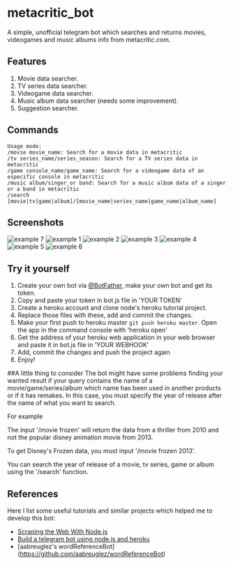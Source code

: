 # metacritic_bot

A simple, unofficial telegram bot which searches and returns movies, videogames and music albums info from metacritic.com.

## Features
1. Movie data searcher.
2. TV series data searcher.
3. Videogame data searcher.
4. Music album data searcher (needs some improvement).
5. Suggestion searcher.


## Commands
```
Usage mode:
/movie movie_name: Search for a movie data in metacritic 
/tv series_name/series_season: Search for a TV series data in metacritic 
/game console_name/game_name: Search for a videogame data of an especific console in metacritic 
/music album/singer_or band: Search for a music album data of a singer or a band in metacritic 
/search [movie|tv|game|album]/[movie_name|series_name|game_name|album_name] 
```

## Screenshots

![example 7](botscreenhot7.png)
![example 1](botscreenhot1.png)
![example 2](botscreenhot2.png)
![example 3](botscreenhot3.png)
![example 4](botscreenhot4.png)
![example 5](botscreenhot5.png)
![example 6](botscreenhot6.png)

## Try it yourself

1. Create your own bot via [@BotFather](https://telegram.me/BotFather), make your own bot and get its token.
2. Copy and paste your token in bot.js file in 'YOUR TOKEN'
3. Create a heroku account and clone node's heroku tutorial project.
4. Replace those files with these, add and commit the changes. 
5. Make your first push to heroku master `git push heroku master`. Open the app in the command console with 'heroku open'
6. Get the address of your heroku web application in your web browser and paste it in bot.js file in 'YOUR WEBHOOK'
7. Add, commit the changes and push the project again
8. Enjoy!

##A little thing to consider
The bot might have some problems finding your wanted result if your query contains the name of a movie/game/series/album which name has been used in another
products or if it has remakes. In this case, you must specify the year of release after the name of what you want to search.

For example

The input '/movie frozen' will return the data from a thriller from 2010 and not the popular disney animation movie from 2013.

To get Disney's Frozen data, you must input '/movie frozen 2013'.

You can search the year of release of a movie, tv series, game or album using the '/search' function.

## References
Here I list some useful tutorials and similar projects which helped me to develop this bot:
- [Scraping the Web With Node.js](https://scotch.io/tutorials/scraping-the-web-with-node-js)
- [Build a telegram bot using node.js and heroku](http://mvalipour.github.io/node.js/2015/11/10/build-telegram-bot-nodejs-heroku/)
- [aabreuglez's wordReferenceBot] (https://github.com/aabreuglez/wordReferenceBot)

